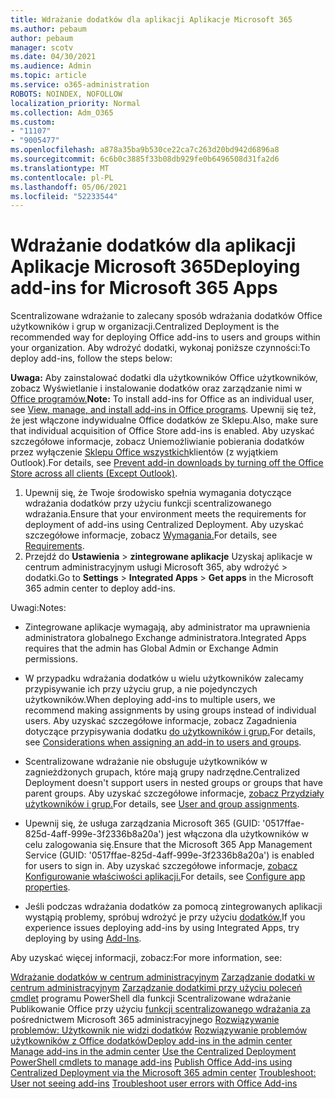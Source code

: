 ```yaml
---
title: Wdrażanie dodatków dla aplikacji Aplikacje Microsoft 365
ms.author: pebaum
author: pebaum
manager: scotv
ms.date: 04/30/2021
ms.audience: Admin
ms.topic: article
ms.service: o365-administration
ROBOTS: NOINDEX, NOFOLLOW
localization_priority: Normal
ms.collection: Adm_O365
ms.custom:
- "11107"
- "9005477"
ms.openlocfilehash: a878a35ba9b530ce22ca7c263d20bd942d6896a8
ms.sourcegitcommit: 6c6b0c3885f33b08db929fe0b6496508d31fa2d6
ms.translationtype: MT
ms.contentlocale: pl-PL
ms.lasthandoff: 05/06/2021
ms.locfileid: "52233544"
---
```

# <a name="deploying-add-ins-for-microsoft-365-apps"></a><span data-ttu-id="82463-102">Wdrażanie dodatków dla aplikacji Aplikacje Microsoft 365</span><span class="sxs-lookup"><span data-stu-id="82463-102">Deploying add-ins for Microsoft 365 Apps</span></span>

<span data-ttu-id="82463-103">Scentralizowane wdrażanie to zalecany sposób wdrażania dodatków Office użytkowników i grup w organizacji.</span><span class="sxs-lookup"><span data-stu-id="82463-103">Centralized Deployment is the recommended way for deploying Office add-ins to users and groups within your organization.</span></span> <span data-ttu-id="82463-104">Aby wdrożyć dodatki, wykonaj poniższe czynności:</span><span class="sxs-lookup"><span data-stu-id="82463-104">To deploy add-ins, follow the steps below:</span></span>

<span data-ttu-id="82463-105">**Uwaga:** Aby zainstalować dodatki dla użytkowników Office użytkowników, zobacz Wyświetlanie i instalowanie dodatków oraz zarządzanie nimi w [Office programów.](https://support.microsoft.com/topic/view-manage-and-install-add-ins-in-office-programs-16278816-1948-4028-91e5-76dca5380f8d)</span><span class="sxs-lookup"><span data-stu-id="82463-105">**Note:** To install add-ins for Office as an individual user, see [View, manage, and install add-ins in Office programs](https://support.microsoft.com/topic/view-manage-and-install-add-ins-in-office-programs-16278816-1948-4028-91e5-76dca5380f8d).</span></span> <span data-ttu-id="82463-106">Upewnij się też, że jest włączone indywidualne Office dodatków ze Sklepu.</span><span class="sxs-lookup"><span data-stu-id="82463-106">Also, make sure that individual acquisition of Office Store add-ins is enabled.</span></span> <span data-ttu-id="82463-107">Aby uzyskać szczegółowe informacje, zobacz Uniemożliwianie pobierania dodatków przez wyłączenie [Sklepu Office wszystkich](https://docs.microsoft.com/microsoft-365/admin/manage/manage-addins-in-the-admin-center?view=o365-worldwide#prevent-add-in-downloads-by-turning-off-the-office-store-across-all-clients-except-outlook)klientów (z wyjątkiem Outlook).</span><span class="sxs-lookup"><span data-stu-id="82463-107">For details, see [Prevent add-in downloads by turning off the Office Store across all clients (Except Outlook)](https://docs.microsoft.com/microsoft-365/admin/manage/manage-addins-in-the-admin-center?view=o365-worldwide#prevent-add-in-downloads-by-turning-off-the-office-store-across-all-clients-except-outlook).</span></span>

1. <span data-ttu-id="82463-108">Upewnij się, że Twoje środowisko spełnia wymagania dotyczące wdrażania dodatków przy użyciu funkcji scentralizowanego wdrażania.</span><span class="sxs-lookup"><span data-stu-id="82463-108">Ensure that your environment meets the requirements for deployment of add-ins using Centralized Deployment.</span></span> <span data-ttu-id="82463-109">Aby uzyskać szczegółowe informacje, zobacz [Wymagania.](https://docs.microsoft.com/microsoft-365/admin/manage/centralized-deployment-of-add-ins?#requirements)</span><span class="sxs-lookup"><span data-stu-id="82463-109">For details, see [Requirements](https://docs.microsoft.com/microsoft-365/admin/manage/centralized-deployment-of-add-ins?#requirements).</span></span>
2. <span data-ttu-id="82463-110">Przejdź do **Ustawienia**  >  **zintegrowane aplikacje** Uzyskaj aplikacje w centrum administracyjnym usługi Microsoft 365, aby wdrożyć  >   dodatki.</span><span class="sxs-lookup"><span data-stu-id="82463-110">Go to **Settings** > **Integrated Apps** > **Get apps** in the Microsoft 365 admin center to deploy add-ins.</span></span> 

<span data-ttu-id="82463-111">Uwagi:</span><span class="sxs-lookup"><span data-stu-id="82463-111">Notes:</span></span> 

- <span data-ttu-id="82463-112">Zintegrowane aplikacje wymagają, aby administrator ma uprawnienia administratora globalnego Exchange administratora.</span><span class="sxs-lookup"><span data-stu-id="82463-112">Integrated Apps requires that the admin has Global Admin or Exchange Admin permissions.</span></span>

- <span data-ttu-id="82463-113">W przypadku wdrażania dodatków u wielu użytkowników zalecamy przypisywanie ich przy użyciu grup, a nie pojedynczych użytkowników.</span><span class="sxs-lookup"><span data-stu-id="82463-113">When deploying add-ins to multiple users, we recommend making assignments by using groups instead of individual users.</span></span> <span data-ttu-id="82463-114">Aby uzyskać szczegółowe informacje, zobacz Zagadnienia dotyczące przypisywania dodatku [do użytkowników i grup.](https://docs.microsoft.com/microsoft-365/admin/manage/manage-deployment-of-add-ins?view=o365-worldwide#considerations-when-assigning-an-add-in-to-users-and-groups)</span><span class="sxs-lookup"><span data-stu-id="82463-114">For details, see [Considerations when assigning an add-in to users and groups](https://docs.microsoft.com/microsoft-365/admin/manage/manage-deployment-of-add-ins?view=o365-worldwide#considerations-when-assigning-an-add-in-to-users-and-groups).</span></span>

- <span data-ttu-id="82463-115">Scentralizowane wdrażanie nie obsługuje użytkowników w zagnieżdżonych grupach, które mają grupy nadrzędne.</span><span class="sxs-lookup"><span data-stu-id="82463-115">Centralized Deployment doesn't support users in nested groups or groups that have parent groups.</span></span> <span data-ttu-id="82463-116">Aby uzyskać szczegółowe informacje, [zobacz Przydziały użytkowników i grup.](https://docs.microsoft.com/microsoft-365/admin/manage/centralized-deployment-of-add-ins?view=o365-worldwide#user-and-group-assignments)</span><span class="sxs-lookup"><span data-stu-id="82463-116">For details, see [User and group assignments](https://docs.microsoft.com/microsoft-365/admin/manage/centralized-deployment-of-add-ins?view=o365-worldwide#user-and-group-assignments).</span></span>

- <span data-ttu-id="82463-117">Upewnij się, że usługa zarządzania Microsoft 365 (GUID: '0517ffae-825d-4aff-999e-3f2336b8a20a') jest włączona dla użytkowników w celu zalogowania się.</span><span class="sxs-lookup"><span data-stu-id="82463-117">Ensure that the Microsoft 365 App Management Service (GUID: '0517ffae-825d-4aff-999e-3f2336b8a20a') is enabled for users to sign in.</span></span> <span data-ttu-id="82463-118">Aby uzyskać szczegółowe informacje, [zobacz Konfigurowanie właściwości aplikacji.](https://docs.microsoft.com/azure/active-directory/manage-apps/add-application-portal-configure#configure-app-properties)</span><span class="sxs-lookup"><span data-stu-id="82463-118">For details, see [Configure app properties](https://docs.microsoft.com/azure/active-directory/manage-apps/add-application-portal-configure#configure-app-properties).</span></span>

- <span data-ttu-id="82463-119">Jeśli podczas wdrażania dodatków za pomocą zintegrowanych aplikacji wystąpią problemy, spróbuj wdrożyć je przy użyciu [dodatków.](https://admin.microsoft.com/AdminPortal/Home?#/Settings/AddIns)</span><span class="sxs-lookup"><span data-stu-id="82463-119">If you experience issues deploying add-ins by using Integrated Apps, try deploying by using [Add-Ins](https://admin.microsoft.com/AdminPortal/Home?#/Settings/AddIns).</span></span>

<span data-ttu-id="82463-120">Aby uzyskać więcej informacji, zobacz:</span><span class="sxs-lookup"><span data-stu-id="82463-120">For more information, see:</span></span>

<span data-ttu-id="82463-121">[Wdrażanie dodatków w centrum administracyjnym](https://docs.microsoft.com/microsoft-365/admin/manage/manage-deployment-of-add-ins) 
 [Zarządzanie dodatki w centrum administracyjnym](https://docs.microsoft.com/microsoft-365/admin/manage/manage-addins-in-the-admin-center) 
 [Zarządzanie dodatkimi przy użyciu poleceń cmdlet](https://docs.microsoft.com/microsoft-365/enterprise/use-the-centralized-deployment-powershell-cmdlets-to-manage-add-ins) programu PowerShell dla funkcji Scentralizowane wdrażanie 
 Publikowanie Office przy użyciu [funkcji scentralizowanego wdrażania za](https://docs.microsoft.com/office/dev/add-ins/publish/centralized-deployment#publish-an-office-add-in-via-centralized-deployment) pośrednictwem Microsoft 365 administracyjnego 
 [Rozwiązywanie problemów: Użytkownik nie widzi dodatków](https://docs.microsoft.com/office365/troubleshoot/access-management/user-not-seeing-add-ins) 
 [Rozwiązywanie problemów użytkowników z Office dodatków](https://docs.microsoft.com/office/dev/add-ins/testing/testing-and-troubleshooting)</span><span class="sxs-lookup"><span data-stu-id="82463-121">[Deploy add-ins in the admin center](https://docs.microsoft.com/microsoft-365/admin/manage/manage-deployment-of-add-ins)
[Manage add-ins in the admin center](https://docs.microsoft.com/microsoft-365/admin/manage/manage-addins-in-the-admin-center)
[Use the Centralized Deployment PowerShell cmdlets to manage add-ins](https://docs.microsoft.com/microsoft-365/enterprise/use-the-centralized-deployment-powershell-cmdlets-to-manage-add-ins)
[Publish Office Add-ins using Centralized Deployment via the Microsoft 365 admin center](https://docs.microsoft.com/office/dev/add-ins/publish/centralized-deployment#publish-an-office-add-in-via-centralized-deployment)
[Troubleshoot: User not seeing add-ins](https://docs.microsoft.com/office365/troubleshoot/access-management/user-not-seeing-add-ins)
[Troubleshoot user errors with Office Add-ins](https://docs.microsoft.com/office/dev/add-ins/testing/testing-and-troubleshooting)</span></span>